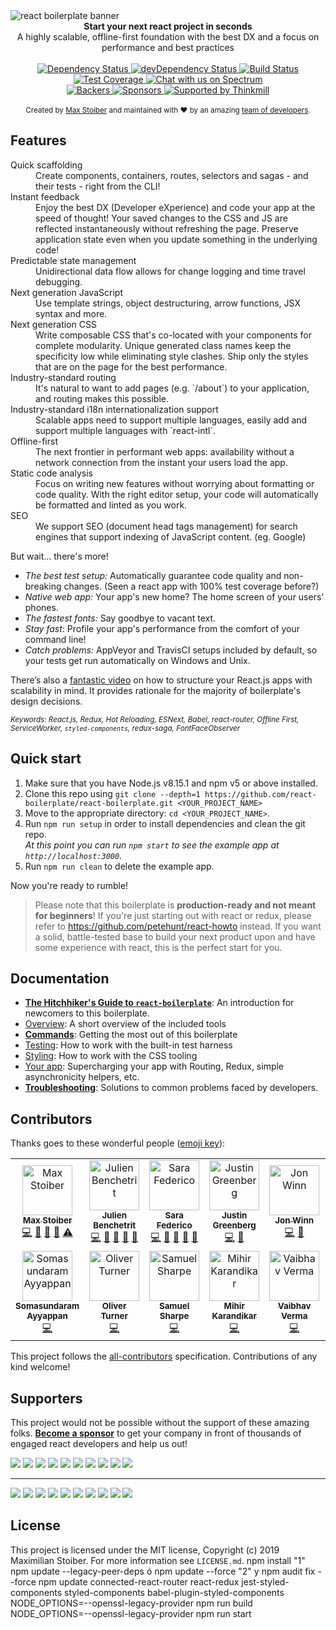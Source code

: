 <img src="https://raw.githubusercontent.com/react-boilerplate/react-boilerplate-brand/master/assets/banner-metal-optimized.jpg" alt="react boilerplate banner" align="center" />

<br />

<div align="center"><strong>Start your next react project in seconds</strong></div>
<div align="center">A highly scalable, offline-first foundation with the best DX and a focus on performance and best practices</div>

<br />

<div align="center">
  <!-- Dependency Status -->
  <a href="https://david-dm.org/react-boilerplate/react-boilerplate">
    <img src="https://david-dm.org/react-boilerplate/react-boilerplate.svg" alt="Dependency Status" />
  </a>
  <!-- devDependency Status -->
  <a href="https://david-dm.org/react-boilerplate/react-boilerplate#info=devDependencies">
    <img src="https://david-dm.org/react-boilerplate/react-boilerplate/dev-status.svg" alt="devDependency Status" />
  </a>
  <!-- Build Status -->
  <a href="https://travis-ci.org/react-boilerplate/react-boilerplate">
    <img src="https://travis-ci.org/react-boilerplate/react-boilerplate.svg" alt="Build Status" />
  </a>
  <!-- Test Coverage -->
  <a href="https://coveralls.io/r/react-boilerplate/react-boilerplate">
    <img src="https://coveralls.io/repos/github/react-boilerplate/react-boilerplate/badge.svg" alt="Test Coverage" />
  </a>
  <a href="https://spectrum.chat/react-boilerplate">
  <img alt="Chat with us on Spectrum" src="https://withspectrum.github.io/badge/badge.svg" />
</a>

</div>
<div align="center">
    <!-- Backers -->
  <a href="#backers">
    <img src="https://opencollective.com/react-boilerplate/backers/badge.svg" alt="Backers" />
  </a>
      <!-- Sponsors -->
  <a href="#sponsors">
    <img src="https://opencollective.com/react-boilerplate/sponsors/badge.svg" alt="Sponsors" />
  </a>
  <a href="http://thinkmill.com.au/?utm_source=github&utm_medium=badge&utm_campaign=react-boilerplate">
    <img alt="Supported by Thinkmill" src="https://thinkmill.github.io/badge/heart.svg" />
  </a>
</div>

<br />

<div align="center">
  <sub>Created by <a href="https://twitter.com/mxstbr">Max Stoiber</a> and maintained with ❤️ by an amazing <a href="https://github.com/orgs/react-boilerplate/people">team of developers</a>.</sub>
</div>

## Features

<dl>
  <dt>Quick scaffolding</dt>
  <dd>Create components, containers, routes, selectors and sagas - and their tests - right from the CLI!</dd>

  <dt>Instant feedback</dt>
  <dd>Enjoy the best DX (Developer eXperience) and code your app at the speed of thought! Your saved changes to the CSS and JS are reflected instantaneously without refreshing the page. Preserve application state even when you update something in the underlying code!</dd>

  <dt>Predictable state management</dt>
  <dd>Unidirectional data flow allows for change logging and time travel debugging.</dd>

  <dt>Next generation JavaScript</dt>
  <dd>Use template strings, object destructuring, arrow functions, JSX syntax and more.</dd>

  <dt>Next generation CSS</dt>
  <dd>Write composable CSS that's co-located with your components for complete modularity. Unique generated class names keep the specificity low while eliminating style clashes. Ship only the styles that are on the page for the best performance.</dd>

  <dt>Industry-standard routing</dt>
  <dd>It's natural to want to add pages (e.g. `/about`) to your application, and routing makes this possible.</dd>

  <dt>Industry-standard i18n internationalization support</dt>
  <dd>Scalable apps need to support multiple languages, easily add and support multiple languages with `react-intl`.</dd>

  <dt>Offline-first</dt>
  <dd>The next frontier in performant web apps: availability without a network connection from the instant your users load the app.</dd>

  <dt>Static code analysis</dt>
  <dd>Focus on writing new features without worrying about formatting or code quality. With the right editor setup, your code will automatically be formatted and linted as you work.</dd>

  <dt>SEO</dt>
  <dd>We support SEO (document head tags management) for search engines that support indexing of JavaScript content. (eg. Google)</dd>
</dl>

But wait... there's more!

- _The best test setup:_ Automatically guarantee code quality and non-breaking
  changes. (Seen a react app with 100% test coverage before?)
- _Native web app:_ Your app's new home? The home screen of your users' phones.
- _The fastest fonts:_ Say goodbye to vacant text.
- _Stay fast_: Profile your app's performance from the comfort of your command
  line!
- _Catch problems:_ AppVeyor and TravisCI setups included by default, so your
  tests get run automatically on Windows and Unix.

There’s also a <a href="https://vimeo.com/168648012">fantastic video</a> on how to structure your React.js apps with scalability in mind. It provides rationale for the majority of boilerplate's design decisions.

<sub><i>Keywords: React.js, Redux, Hot Reloading, ESNext, Babel, react-router, Offline First, ServiceWorker, `styled-components`, redux-saga, FontFaceObserver</i></sub>

## Quick start

1.  Make sure that you have Node.js v8.15.1 and npm v5 or above installed.
2.  Clone this repo using `git clone --depth=1 https://github.com/react-boilerplate/react-boilerplate.git <YOUR_PROJECT_NAME>`
3.  Move to the appropriate directory: `cd <YOUR_PROJECT_NAME>`.<br />
4.  Run `npm run setup` in order to install dependencies and clean the git repo.<br />
    _At this point you can run `npm start` to see the example app at `http://localhost:3000`._
5.  Run `npm run clean` to delete the example app.

Now you're ready to rumble!

> Please note that this boilerplate is **production-ready and not meant for beginners**! If you're just starting out with react or redux, please refer to https://github.com/petehunt/react-howto instead. If you want a solid, battle-tested base to build your next product upon and have some experience with react, this is the perfect start for you.

## Documentation

- [**The Hitchhiker's Guide to `react-boilerplate`**](docs/general/introduction.md): An introduction for newcomers to this boilerplate.
- [Overview](docs/general): A short overview of the included tools
- [**Commands**](docs/general/commands.md): Getting the most out of this boilerplate
- [Testing](docs/testing): How to work with the built-in test harness
- [Styling](docs/css): How to work with the CSS tooling
- [Your app](docs/js): Supercharging your app with Routing, Redux, simple
  asynchronicity helpers, etc.
- [**Troubleshooting**](docs/general/gotchas.md): Solutions to common problems faced by developers.

## Contributors

Thanks goes to these wonderful people ([emoji key](https://allcontributors.org/docs/en/emoji-key)):

<!-- ALL-CONTRIBUTORS-LIST:START - Do not remove or modify this section -->
<!-- prettier-ignore -->
<table><tr><td align="center"><a href="https://mxstbr.com"><img src="https://avatars0.githubusercontent.com/u/7525670?v=4" width="80px;" alt="Max Stoiber"/><br /><sub><b>Max Stoiber</b></sub></a><br /><a href="https://github.com/react-boilerplate/react-boilerplate/commits?author=mxstbr" title="Code">💻</a> <a href="https://github.com/react-boilerplate/react-boilerplate/commits?author=mxstbr" title="Documentation">📖</a> <a href="#ideas-mxstbr" title="Ideas, Planning, & Feedback">🤔</a> <a href="#review-mxstbr" title="Reviewed Pull Requests">👀</a> <a href="https://github.com/react-boilerplate/react-boilerplate/commits?author=mxstbr" title="Tests">⚠️</a></td><td align="center"><a href="https://julien.engineering/"><img src="https://avatars2.githubusercontent.com/u/8948127?v=4" width="80px;" alt="Julien Benchetrit"/><br /><sub><b>Julien Benchetrit</b></sub></a><br /><a href="https://github.com/react-boilerplate/react-boilerplate/commits?author=julienben" title="Code">💻</a> <a href="#question-julienben" title="Answering Questions">💬</a> <a href="https://github.com/react-boilerplate/react-boilerplate/commits?author=julienben" title="Documentation">📖</a> <a href="#review-julienben" title="Reviewed Pull Requests">👀</a> <a href="#maintenance-julienben" title="Maintenance">🚧</a></td><td align="center"><a href="http://sarafederi.co"><img src="https://avatars1.githubusercontent.com/u/15176096?v=4" width="80px;" alt="Sara Federico"/><br /><sub><b>Sara Federico</b></sub></a><br /><a href="https://github.com/react-boilerplate/react-boilerplate/commits?author=gretzky" title="Code">💻</a> <a href="#review-gretzky" title="Reviewed Pull Requests">👀</a> <a href="#question-gretzky" title="Answering Questions">💬</a> <a href="https://github.com/react-boilerplate/react-boilerplate/commits?author=gretzky" title="Documentation">📖</a> <a href="#maintenance-gretzky" title="Maintenance">🚧</a></td><td align="center"><a href="https://justingreenberg.com"><img src="https://avatars1.githubusercontent.com/u/1539088?v=4" width="80px;" alt="Justin Greenberg"/><br /><sub><b>Justin Greenberg</b></sub></a><br /><a href="https://github.com/react-boilerplate/react-boilerplate/commits?author=justingreenberg" title="Code">💻</a> <a href="#review-justingreenberg" title="Reviewed Pull Requests">👀</a></td><td align="center"><a href="https://github.com/jwinn"><img src="https://avatars3.githubusercontent.com/u/891726?v=4" width="80px;" alt="Jon Winn"/><br /><sub><b>Jon Winn</b></sub></a><br /><a href="https://github.com/react-boilerplate/react-boilerplate/commits?author=jwinn" title="Code">💻</a> <a href="#review-jwinn" title="Reviewed Pull Requests">👀</a></td><td align="center"><a href="https://meester-johan.info/"><img src="https://avatars2.githubusercontent.com/u/474743?v=4" width="80px;" alt="Johan Meester"/><br /><sub><b>Johan Meester</b></sub></a><br /><a href="https://github.com/react-boilerplate/react-boilerplate/commits?author=Mensae" title="Code">💻</a> <a href="https://github.com/react-boilerplate/react-boilerplate/commits?author=Mensae" title="Tests">⚠️</a> <a href="https://github.com/react-boilerplate/react-boilerplate/commits?author=Mensae" title="Documentation">📖</a></td><td align="center"><a href="https://github.com/Dattaya"><img src="https://avatars3.githubusercontent.com/u/387256?v=4" width="80px;" alt="Yaroslav Kiliba"/><br /><sub><b>Yaroslav Kiliba</b></sub></a><br /><a href="https://github.com/react-boilerplate/react-boilerplate/commits?author=Dattaya" title="Code">💻</a></td><td align="center"><a href="https://github.com/gihrig"><img src="https://avatars2.githubusercontent.com/u/1481063?v=4" width="80px;" alt="Glen Ihrig"/><br /><sub><b>Glen Ihrig</b></sub></a><br /><a href="https://github.com/react-boilerplate/react-boilerplate/commits?author=gihrig" title="Code">💻</a></td></tr><tr><td align="center"><a href="https://github.com/somus"><img src="https://avatars3.githubusercontent.com/u/1802828?v=4" width="80px;" alt="Somasundaram Ayyappan"/><br /><sub><b>Somasundaram Ayyappan</b></sub></a><br /><a href="https://github.com/react-boilerplate/react-boilerplate/commits?author=somus" title="Code">💻</a></td><td align="center"><a href="https://www.codedsignal.co.uk/"><img src="https://avatars0.githubusercontent.com/u/21795?v=4" width="80px;" alt="Oliver Turner"/><br /><sub><b>Oliver Turner</b></sub></a><br /><a href="https://github.com/react-boilerplate/react-boilerplate/commits?author=oliverturner" title="Code">💻</a></td><td align="center"><a href="https://github.com/samit4me"><img src="https://avatars3.githubusercontent.com/u/3248531?v=4" width="80px;" alt="Samuel Sharpe"/><br /><sub><b>Samuel Sharpe</b></sub></a><br /><a href="https://github.com/react-boilerplate/react-boilerplate/commits?author=samit4me" title="Code">💻</a></td><td align="center"><a href="https://karandikarmihir.github.io/"><img src="https://avatars3.githubusercontent.com/u/17466938?v=4" width="80px;" alt="Mihir Karandikar"/><br /><sub><b>Mihir Karandikar</b></sub></a><br /><a href="https://github.com/react-boilerplate/react-boilerplate/commits?author=KarandikarMihir" title="Code">💻</a></td><td align="center"><a href="http://www.vverma.net"><img src="https://avatars2.githubusercontent.com/u/627846?v=4" width="80px;" alt="Vaibhav Verma"/><br /><sub><b>Vaibhav Verma</b></sub></a><br /><a href="https://github.com/react-boilerplate/react-boilerplate/commits?author=v" title="Code">💻</a></td><td align="center"><a href="https://imagineclarity.com"><img src="https://avatars1.githubusercontent.com/u/4217871?v=4" width="80px;" alt="Sébastien Dubois"/><br /><sub><b>Sébastien Dubois</b></sub></a><br /><a href="https://github.com/react-boilerplate/react-boilerplate/commits?author=sedubois" title="Code">💻</a></td><td align="center"><a href="https://www.chaintng.com"><img src="https://avatars2.githubusercontent.com/u/2979072?v=4" width="80px;" alt="Chainarong Tangsurakit"/><br /><sub><b>Chainarong Tangsurakit</b></sub></a><br /><a href="https://github.com/react-boilerplate/react-boilerplate/commits?author=chaintng" title="Code">💻</a></td><td align="center"><a href="https://amilajack.com"><img src="https://avatars1.githubusercontent.com/u/6374832?v=4" width="80px;" alt="Amila Welihinda"/><br /><sub><b>Amila Welihinda</b></sub></a><br /><a href="https://github.com/react-boilerplate/react-boilerplate/commits?author=amilajack" title="Code">💻</a></td></tr></table>

<!-- ALL-CONTRIBUTORS-LIST:END -->

This project follows the [all-contributors](https://github.com/all-contributors/all-contributors) specification. Contributions of any kind welcome!


## Supporters

This project would not be possible without the support of these amazing folks. [**Become a sponsor**](https://opencollective.com/react-boilerplate) to get your company in front of thousands of engaged react developers and help us out!

<a href="https://opencollective.com/react-boilerplate/bronze-sponsor/0/website" target="_blank"><img src="https://opencollective.com/react-boilerplate/bronze-sponsor/0/avatar.svg"></a>
<a href="https://opencollective.com/react-boilerplate/bronze-sponsor/1/website" target="_blank"><img src="https://opencollective.com/react-boilerplate/bronze-sponsor/1/avatar.svg"></a>
<a href="https://opencollective.com/react-boilerplate/bronze-sponsor/2/website" target="_blank"><img src="https://opencollective.com/react-boilerplate/bronze-sponsor/2/avatar.svg"></a>
<a href="https://opencollective.com/react-boilerplate/bronze-sponsor/3/website" target="_blank"><img src="https://opencollective.com/react-boilerplate/bronze-sponsor/3/avatar.svg"></a>
<a href="https://opencollective.com/react-boilerplate/bronze-sponsor/4/website" target="_blank"><img src="https://opencollective.com/react-boilerplate/bronze-sponsor/4/avatar.svg"></a>
<a href="https://opencollective.com/react-boilerplate/bronze-sponsor/5/website" target="_blank"><img src="https://opencollective.com/react-boilerplate/bronze-sponsor/5/avatar.svg"></a>
<a href="https://opencollective.com/react-boilerplate/bronze-sponsor/6/website" target="_blank"><img src="https://opencollective.com/react-boilerplate/bronze-sponsor/6/avatar.svg"></a>
<a href="https://opencollective.com/react-boilerplate/bronze-sponsor/7/website" target="_blank"><img src="https://opencollective.com/react-boilerplate/bronze-sponsor/7/avatar.svg"></a>
<a href="https://opencollective.com/react-boilerplate/bronze-sponsor/8/website" target="_blank"><img src="https://opencollective.com/react-boilerplate/bronze-sponsor/8/avatar.svg"></a>
<a href="https://opencollective.com/react-boilerplate/bronze-sponsor/9/website" target="_blank"><img src="https://opencollective.com/react-boilerplate/bronze-sponsor/9/avatar.svg"></a>

---

<a href="https://opencollective.com/react-boilerplate/backer/0/website" target="_blank"><img src="https://opencollective.com/react-boilerplate/backer/0/avatar.svg"></a>
<a href="https://opencollective.com/react-boilerplate/backer/1/website" target="_blank"><img src="https://opencollective.com/react-boilerplate/backer/1/avatar.svg"></a>
<a href="https://opencollective.com/react-boilerplate/backer/2/website" target="_blank"><img src="https://opencollective.com/react-boilerplate/backer/2/avatar.svg"></a>
<a href="https://opencollective.com/react-boilerplate/backer/3/website" target="_blank"><img src="https://opencollective.com/react-boilerplate/backer/3/avatar.svg"></a>
<a href="https://opencollective.com/react-boilerplate/backer/4/website" target="_blank"><img src="https://opencollective.com/react-boilerplate/backer/4/avatar.svg"></a>
<a href="https://opencollective.com/react-boilerplate/backer/5/website" target="_blank"><img src="https://opencollective.com/react-boilerplate/backer/5/avatar.svg"></a>
<a href="https://opencollective.com/react-boilerplate/backer/6/website" target="_blank"><img src="https://opencollective.com/react-boilerplate/backer/6/avatar.svg"></a>
<a href="https://opencollective.com/react-boilerplate/backer/7/website" target="_blank"><img src="https://opencollective.com/react-boilerplate/backer/7/avatar.svg"></a>
<a href="https://opencollective.com/react-boilerplate/backer/8/website" target="_blank"><img src="https://opencollective.com/react-boilerplate/backer/8/avatar.svg"></a>
<a href="https://opencollective.com/react-boilerplate/backer/9/website" target="_blank"><img src="https://opencollective.com/react-boilerplate/backer/9/avatar.svg"></a>

## License

This project is licensed under the MIT license, Copyright (c) 2019 Maximilian
Stoiber. For more information see `LICENSE.md`.
npm install "1"
npm update --legacy-peer-deps
 ó npm update --force "2"
y npm audit fix --force
 npm update connected-react-router react-redux jest-styled-components styled-components babel-plugin-styled-components
NODE_OPTIONS=--openssl-legacy-provider npm run build
NODE_OPTIONS=--openssl-legacy-provider npm run start